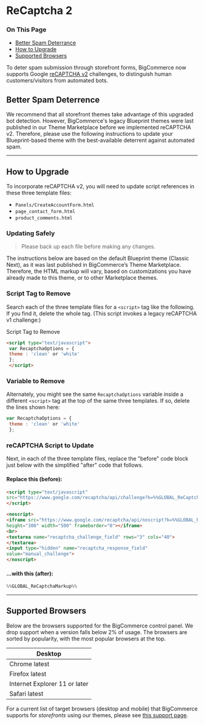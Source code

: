 <h1>ReCaptcha 2</h1>
<div class="otp" id="no-index">
	<h3> On This Page </h3>
	<ul>
		<li><a href="#better-spam-deterrance">Better Spam Deterrance</a></li>
		<li><a href="#blueprint-how-to-upgrade-recaptcha">How to Upgrade</a></li>
		<li><a href="#blueprint-supported-browsers">Supported Browsers</a></li>
		</ul>
</div>

To deter spam submission through storefront forms, BigCommerce now supports Google [reCAPTCHA v2](https://support.google.com/recaptcha/?hl=en#6080933) challenges, to distinguish human customers/visitors from automated bots.

<a href='#better-spam-deterrance' aria-hidden='true' class='block-anchor'  id='better-spam-deterrance'><i aria-hidden='true' class='linkify icon'></i></a>

## Better Spam Deterrence

We recommend that all storefront themes take advantage of this upgraded bot detection. However, BigCommerce's legacy Blueprint themes were last published in our Theme Marketplace before we implemented reCAPTCHA v2. Therefore, please use the following instructions to update your Blueprint-based theme with the best-available deterrent against automated spam.


---

<a href='#blueprint-how-to-upgrade-recaptcha' aria-hidden='true' class='block-anchor'  id='blueprint-how-to-upgrade-recaptcha'><i aria-hidden='true' class='linkify icon'></i></a>

## How to Upgrade

To incorporate reCAPTCHA v2, you will need to update script references in these three template files: 

* `Panels/CreateAccountForm.html`
* `page_contact_form.html`
* `product_comments.html`

<div class="HubBlock--callout">
<div class="CalloutBlock--error">
<div class="HubBlock-content">
    
<!-- theme: error -->

###  Updating Safely 

> Please back up each file before making any changes. 

The instructions below are based on the default Blueprint theme (Classic Next), as it was last published in BigCommerce’s Theme Marketplace. Therefore, the HTML markup will vary, based on customizations you have already made to this theme, or to other Marketplace themes.

</div>
</div>
</div>

### Script Tag to Remove
Search each of the three template files for a ``<script>`` tag like the following. If you find it, delete the whole tag. (This script invokes a legacy reCAPTCHA v1 challenge:)

<div class="HubBlock-header">
    <div class="HubBlock-header-title flex items-center">
        <div class="HubBlock-header-name">Script Tag to Remove</div>
    </div><div class="HubBlock-header-subtitle"></div>
</div>

<!--
title: "Script Tag to Remove"
subtitle: ""
lineNumbers: true
-->

```html
<script type="text/javascript"> 
 var RecaptchaOptions = { 
 theme : 'clean' or 'white' 
 }; 
 </script>
```

### Variable to Remove

Alternately, you might see the same `RecaptchaOptions` variable inside a different `<script>` tag at the top of the same three templates. If so, delete the lines shown here:



<div class="HubBlock-header">
    <div class="HubBlock-header-title flex items-center">
        <div class="HubBlock-header-name"></div>
    </div><div class="HubBlock-header-subtitle"></div>
</div>

<!--
title: ""
subtitle: ""
lineNumbers: true
-->

```js
var RecaptchaOptions = { 
 theme : 'clean' or 'white'
 };

```

### reCAPTCHA Script to Update

Next, in each of the three template files, replace the "before" code block just below with the simplified "after" code that follows.


#### Replace this (before):

<div class="HubBlock-header">
    <div class="HubBlock-header-title flex items-center">
        <div class="HubBlock-header-name"></div>
    </div><div class="HubBlock-header-subtitle"></div>
</div>

<!--
title: ""
subtitle: ""
lineNumbers: true
-->

```html
<script type="text/javascript"
src="https://www.google.com/recaptcha/api/challenge?k=%%GLOBAL_ReCaptchaAPIKeyPublic%%">
</script>

<noscript>
<iframe src="https://www.google.com/recaptcha/api/noscript?k=%%GLOBAL_ReCaptchaAPIKeyPublic%%"
height="300" width="500" frameborder="0"></iframe>
<br>
<textarea name="recaptcha_challenge_field" rows="3" cols="40">
</textarea>
<input type="hidden" name="recaptcha_response_field"
value="manual_challenge">
</noscript>
```

#### ...with this (after):


<div class="HubBlock-header">
    <div class="HubBlock-header-title flex items-center">
        <div class="HubBlock-header-name"></div>
    </div><div class="HubBlock-header-subtitle"></div>
</div>

<!--
title: ""
subtitle: ""
lineNumbers: true
-->

```java
%%GLOBAL_ReCaptchaMarkup%%

```

---

<a href='#blueprint-supported-browsers' aria-hidden='true' class='block-anchor'  id='blueprint-supported-browsers'><i aria-hidden='true' class='linkify icon'></i></a>

## Supported Browsers 

Below are the browsers supported for the BigCommerce control panel. We drop support when a version falls below 2% of usage. The browsers are sorted by popularity, with the most popular browsers at the top.

| Desktop |
| --- |
| Chrome latest |
| Firefox latest |
| Internet Explorer 11 or later |
| Safari latest |

For a current list of target browsers (desktop and mobile) that BigCommerce supports for _storefronts_ using our themes, please see <NOBR><a href="https://forum.bigcommerce.com/s/article/Themes-Supported-Browsers" target="_blank">this support page</a>.</nobr>

